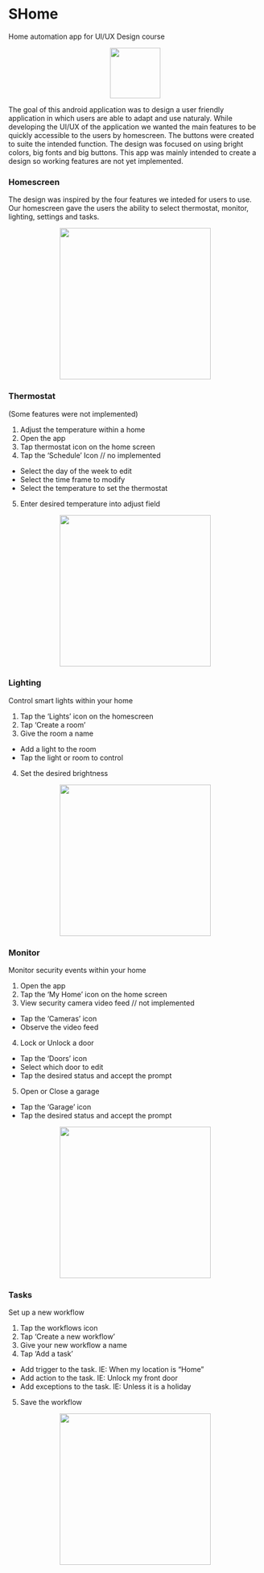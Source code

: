 # SHome
Home automation app for UI/UX Design course

<p align="center">
  <img src="https://user-images.githubusercontent.com/19144547/40451044-f3e3a1aa-5ea2-11e8-8eeb-d78312e95b8d.png" width="100"/>
</p>

The goal of this android application was to design a user friendly application in which users are able to adapt and use naturaly.
While developing the UI/UX of the application we wanted the main features to be quickly accessible to the users by homescreen. The buttons 
were created to suite the intended function. The design was focused on using bright colors, big fonts and big buttons. This app was mainly intended to create a design so working features are not yet implemented. 

### Homescreen
The design was inspired by the four features we inteded for users to use. Our homescreen gave the users 
the ability to select thermostat, monitor, lighting, settings and tasks. 

<p align="center">
  <img src="https://user-images.githubusercontent.com/19144547/40449656-c7fcef28-5e9e-11e8-8b4b-85e6e7890aa5.png" width="300"/>
</p>

### Thermostat
(Some features were not implemented)
1. Adjust the temperature within a home
2. Open the app
3. Tap thermostat icon on the home screen
4. Tap the ‘Schedule’ Icon // no implemented
* Select the day of the week to edit
* Select the time frame to modify
* Select the temperature to set the thermostat
5. Enter desired temperature into adjust field


<p align="center">
  <img src="https://user-images.githubusercontent.com/19144547/40450013-f5b02362-5e9f-11e8-83c8-a1d2b6a0ca45.png" width="300"/>
</p>

### Lighting

Control smart lights within your home
1. Tap the ‘Lights’ icon on the homescreen
2. Tap ‘Create a room’
3. Give the room a name
* Add a light to the room
* Tap the light or room to control
4. Set the desired brightness 


<p align="center">
  <img src="https://user-images.githubusercontent.com/19144547/40450292-d817d984-5ea0-11e8-8460-bf2943a0d383.png" width="300"/>
</p>

### Monitor

Monitor security events within your home
1. Open the app
2. Tap the ‘My Home’ icon on the home screen
3. View security camera video feed // not implemented
* Tap the ‘Cameras’ icon
* Observe the video feed
4. Lock or Unlock a door
* Tap the ‘Doors’ icon
* Select which door to edit
* Tap the desired status and accept the prompt
5. Open or Close a garage
* Tap the ‘Garage’ icon
* Tap the desired status and accept the prompt


<p align="center">
  <img src="https://user-images.githubusercontent.com/19144547/40450366-0dc24aba-5ea1-11e8-9db7-0ec5dd93b765.png" width="300"/>
</p>

### Tasks

Set up a new workflow
1. Tap the workflows icon
2. Tap ‘Create a new workflow’
3. Give your new workflow a name
4. Tap ‘Add a task’
* Add trigger to the task. IE: When my location is “Home”
* Add action to the task. IE: Unlock my front door
* Add exceptions to the task. IE: Unless it is a holiday
5. Save the workflow


<p align="center">
  <img src="https://user-images.githubusercontent.com/19144547/40450627-d9091122-5ea1-11e8-8c78-e18ede14dcbb.png" width="300"/>
</p>
